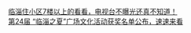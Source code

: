   
[临淄住小区7楼以上的看看，电视台不曝光还真不知道！](http://www.dianyue.me/archives/487/zezu0lqnbt4kdbvy/)  
[第24届 “临淄之夏”广场文化活动获奖名单公布，速速来看](http://www.dianyue.me/archives/401/c3ma6ivvfljbidv4/)